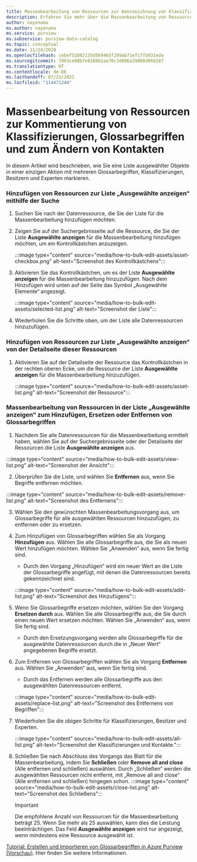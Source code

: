 ```yaml
---
title: Massenbearbeitung von Ressourcen zur Kennzeichnung von Klassifizierungen, Glossarbegriffen und zum Ändern von Kontakten
description: Erfahren Sie mehr über die Massenbearbeitung von Ressourcen in Azure Purview.
author: nayenama
ms.author: nayenama
ms.service: purview
ms.subservice: purview-data-catalog
ms.topic: conceptual
ms.date: 11/24/2020
ms.openlocfilehash: cebef52882135d569465f299ab71efcffb931eda
ms.sourcegitcommit: 7d63ce88bfe8188b1ae70c3d006a29068d066287
ms.translationtype: HT
ms.contentlocale: de-DE
ms.lasthandoff: 07/22/2021
ms.locfileid: "114471244"
---
```

# <a name="how-to-bulk-edit-assets-to-annotate-classifications-glossary-terms-and-modify-contacts"></a>Massenbearbeitung von Ressourcen zur Kommentierung von Klassifizierungen, Glossarbegriffen und zum Ändern von Kontakten

In diesem Artikel wird beschrieben, wie Sie eine Liste ausgewählter Objekte in einer einzigen Aktion mit mehreren Glossarbegriffen, Klassifizierungen, Besitzern und Experten markieren.

### <a name="add-assets-to-view-selected-list-using-search"></a>Hinzufügen von Ressourcen zur Liste „Ausgewählte anzeigen“ mithilfe der Suche

1. Suchen Sie nach der Datenressource, die Sie der Liste für die Massenbearbeitung hinzufügen möchten.

2. Zeigen Sie auf der Suchergebnisseite auf die Ressource, die Sie der Liste **Ausgewählte anzeigen** für die Massenbearbeitung hinzufügen möchten, um ein Kontrollkästchen anzuzeigen.

   :::image type="content" source="media/how-to-bulk-edit-assets/asset-checkbox.png" alt-text="Screenshot des Kontrollkästchens":::

3. Aktivieren Sie das Kontrollkästchen, um es der Liste **Ausgewählte anzeigen** für die Massenbearbeitung hinzuzufügen. Nach dem Hinzufügen wird unten auf der Seite das Symbol „Ausgewählte Elemente“ angezeigt.

   :::image type="content" source="media/how-to-bulk-edit-assets/selected-list.png" alt-text="Screenshot der Liste":::

4. Wiederholen Sie die Schritte oben, um der Liste alle Datenressourcen hinzuzufügen.

### <a name="add-assets-to-view-selected-list-from-asset-detail-page"></a>Hinzufügen von Ressourcen zur Liste „Ausgewählte anzeigen“ von der Detailseite dieser Ressourcen

1. Aktivieren Sie auf der Detailseite der Ressource das Kontrollkästchen in der rechten oberen Ecke, um die Ressource der Liste **Ausgewählte anzeigen** für die Massenbearbeitung hinzuzufügen.

   :::image type="content" source="media/how-to-bulk-edit-assets/asset-list.png" alt-text="Screenshot der Ressource":::

### <a name="bulk-edit-assets-in-the-view-selected-list-to-add-replace-or-remove-glossary-terms"></a>Massenbearbeitung von Ressourcen in der Liste „Ausgewählte anzeigen“ zum Hinzufügen, Ersetzen oder Entfernen von Glossarbegriffen

1. Nachdem Sie alle Datenressourcen für die Massenbearbeitung ermittelt haben, wählen Sie auf der Suchergebnisseite oder der Detailseite der Ressourcen die Liste **Ausgewählte anzeigen** aus.

:::image type="content" source="media/how-to-bulk-edit-assets/view-list.png" alt-text="Screenshot der Ansicht":::

2. Überprüfen Sie die Liste, und wählen Sie **Entfernen** aus, wenn Sie Begriffe entfernen möchten.

:::image type="content" source="media/how-to-bulk-edit-assets/remove-list.png" alt-text="Screenshot des Entfernens":::

3. Wählen Sie den gewünschten Massenbearbeitungsvorgang aus, um Glossarbegriffe für alle ausgewählten Ressourcen hinzuzufügen, zu entfernen oder zu ersetzen.

4. Zum Hinzufügen von Glossarbegriffen wählen Sie als Vorgang **Hinzufügen** aus. Wählen Sie alle Glossarbegriffe aus, die Sie als neuen Wert hinzufügen möchten. Wählen Sie „Anwenden“ aus, wenn Sie fertig sind.
    - Durch den Vorgang „Hinzufügen“ wird ein neuer Wert an die Liste der Glossarbegriffe angefügt, mit denen die Datenressourcen bereits gekennzeichnet sind.  
   
    :::image type="content" source="media/how-to-bulk-edit-assets/add-list.png" alt-text="Screenshot des Hinzufügens":::

5. Wenn Sie Glossarbegriffe ersetzen möchten, wählen Sie den Vorgang **Ersetzen durch** aus. Wählen Sie alle Glossarbegriffe aus, die Sie durch einen neuen Wert ersetzen möchten. Wählen Sie „Anwenden“ aus, wenn Sie fertig sind.
    - Durch den Ersetzungsvorgang werden alle Glossarbegriffe für die ausgewählte Datenressourcen durch die in „Neuer Wert“ angegebenen Begriffe ersetzt.
   
6. Zum Entfernen von Glossarbegriffen wählen Sie als Vorgang **Entfernen** aus. Wählen Sie „Anwenden“ aus, wenn Sie fertig sind.
    - Durch das Entfernen werden alle Glossarbegriffe aus den ausgewählten Datenressourcen entfernt.
   
    :::image type="content" source="media/how-to-bulk-edit-assets/replace-list.png" alt-text="Screenshot des Entfernens von Begriffen":::

7. Wiederholen Sie die obigen Schritte für Klassifizierungen, Besitzer und Experten.

    :::image type="content" source="media/how-to-bulk-edit-assets/all-list.png" alt-text="Screenshot der Klassifizierungen und Kontakte.":::

8. Schließen Sie nach Abschluss des Vorgangs das Blatt für die Massenbearbeitung, indem Sie **Schließen** oder **Remove all and close** (Alle entfernen und schließen) auswählen. Durch „Schließen“ werden die ausgewählten Ressourcen nicht entfernt, mit „Remove all and close“ (Alle entfernen und schließen) hingegen schon.
    :::image type="content" source="media/how-to-bulk-edit-assets/close-list.png" alt-text="Screenshot des Schließens":::

   > [!Important]
   > Die empfohlene Anzahl von Ressourcen für die Massenbearbeitung beträgt 25. Wenn Sie mehr als 25 auswählen, kann dies die Leistung beeinträchtigen.
   > Das Feld **Ausgewählte anzeigen** wird nur angezeigt, wenn mindestens eine Ressource ausgewählt ist.


[Tutorial: Erstellen und Importieren von Glossarbegriffen in Azure Purview (Vorschau)](how-to-create-import-export-glossary.md). Hier finden Sie weitere Informationen.

